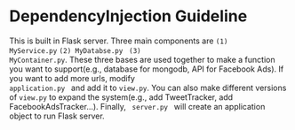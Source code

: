 # DependencyInjection Guideline

This is built in Flask server. Three main components are <code>(1) MyService.py</code> <code>(2) MyDatabse.py</code> <code> (3) MyContainer.py</code>. These three bases are used together to make a function you want to support(e.g., database for mongodb, API for Facebook Ads). If you want to add more urls, modify <code> application.py </code> and add it to <code>view.py</code>. You can also make different versions of <code>view.py</code> to expand the system(e.g., add TweetTracker, add FacebookAdsTracker...). Finally, <code> server.py </code> will create an application object to run Flask server.

